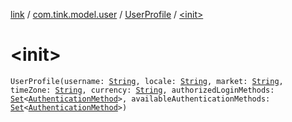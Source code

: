 [link](../../index.md) / [com.tink.model.user](../index.md) / [UserProfile](index.md) / [&lt;init&gt;](./-init-.md)

# &lt;init&gt;

`UserProfile(username: `[`String`](https://kotlinlang.org/api/latest/jvm/stdlib/kotlin/-string/index.html)`, locale: `[`String`](https://kotlinlang.org/api/latest/jvm/stdlib/kotlin/-string/index.html)`, market: `[`String`](https://kotlinlang.org/api/latest/jvm/stdlib/kotlin/-string/index.html)`, timeZone: `[`String`](https://kotlinlang.org/api/latest/jvm/stdlib/kotlin/-string/index.html)`, currency: `[`String`](https://kotlinlang.org/api/latest/jvm/stdlib/kotlin/-string/index.html)`, authorizedLoginMethods: `[`Set`](https://kotlinlang.org/api/latest/jvm/stdlib/kotlin.collections/-set/index.html)`<`[`AuthenticationMethod`](../../com.tink.model.authentication/-authentication-method/index.md)`>, availableAuthenticationMethods: `[`Set`](https://kotlinlang.org/api/latest/jvm/stdlib/kotlin.collections/-set/index.html)`<`[`AuthenticationMethod`](../../com.tink.model.authentication/-authentication-method/index.md)`>)`